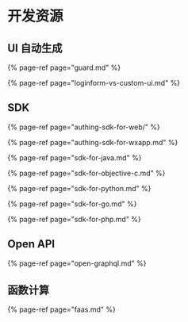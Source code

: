 # 开发资源

## UI 自动生成

{% page-ref page="guard.md" %}

{% page-ref page="loginform-vs-custom-ui.md" %}

## SDK

{% page-ref page="authing-sdk-for-web/" %}

{% page-ref page="authing-sdk-for-wxapp.md" %}

{% page-ref page="sdk-for-java.md" %}

{% page-ref page="sdk-for-objective-c.md" %}

{% page-ref page="sdk-for-python.md" %}

{% page-ref page="sdk-for-go.md" %}

{% page-ref page="sdk-for-php.md" %}

## Open API

{% page-ref page="open-graphql.md" %}

## 函数计算

{% page-ref page="faas.md" %}

